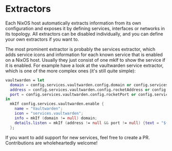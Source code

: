 # Extractors

Each NixOS host automatically extracts information from its own configuration and exposes
it by defining services, interfaces or networks in its topology.
All extractors can be disabled individually, and you can define your own extractors if you want to.

The most prominent extractor is probably the services extractor, which adds service
icons and information for each known service that is enabled on a NixOS host.
Usually they just consist of one mkIf to show the service if it is enabled.
For example have a look at the vaultwarden service extractor, which is one of the more
complex ones (it's still quite simple):

```nix
vaultwarden = let
  domain = config.services.vaultwarden.config.domain or config.services.vaultwarden.config.DOMAIN or null;
  address = config.services.vaultwarden.config.rocketAddress or config.services.vaultwarden.config.ROCKET_ADDRESS or null;
  port = config.services.vaultwarden.config.rocketPort or config.services.vaultwarden.config.ROCKET_PORT or null;
in
  mkIf config.services.vaultwarden.enable {
    name = "Vaultwarden";
    icon = "services.vaultwarden";
    info = mkIf (domain != null) domain;
    details.listen = mkIf (address != null && port != null) {text = "${address}:${toString port}";};
  };
```

If you want to add support for new services, feel free to create a PR. Contributions are wholeheartedly welcome!
